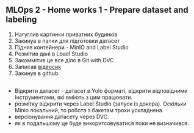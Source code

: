 ## MLOps 2 - Home works 1 - Prepare dataset and labeling

1. Нагуглив картинки приватних будинків
2. Закинув в папки для підготовки датасет
3. Підняв контейнери - MinIO and Label Studio
4. Розмітив дані в Lbael Studio
5. Закоммітив це все діло в Git with DVC
6. Записав [відеосик](https://www.awesomescreenshot.com/video/40120914?key=35865c81d577a24c9e45971827a63f69)
7. Закинув в github

##

 - Відкрити датасет - датасет в Yolo форматі, відкрити відповідними інструментами, які вміють з цим працювати.
 - розмітку відкрити через Label Studio (запуск із докера). Оскільки Minio локальний, то робота з бакетам трохи ускладнена.
 - версіонування датасету через DVC.
 - як в подальшому це буде викоритсовуватися поки не визначився.

